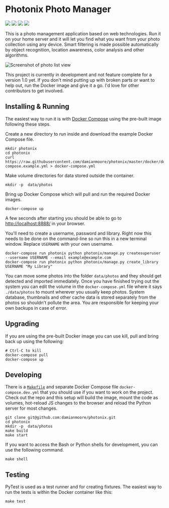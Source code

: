 # Photonix Photo Manager

[![](https://img.shields.io/travis/damianmoore/photonix/master.svg)](https://travis-ci.org/damianmoore/photonix/branches) [![](https://img.shields.io/codecov/c/github/damianmoore/photonix.svg)](https://codecov.io/gh/damianmoore/photonix) [![](https://img.shields.io/uptimerobot/status/m781745452-4f90c0e2a56b2086dd0c5092.svg?label=demo%20site)](https://demo.photonix.org/) [![](https://img.shields.io/uptimerobot/ratio/m781745452-4f90c0e2a56b2086dd0c5092.svg)](https://demo.photonix.org/)

This is a photo management application based on web technologies. Run it on your home server and it will let you find what you want from your photo collection using any device. Smart filtering is made possible automatically by object recognition, location awareness, color analysis and other algorithms.

![Screenshot of photo list view](https://epixstudios.co.uk/uploads/filer_public/52/dc/52dcdff4-d96d-4dfd-b158-b57b0696154e/photo_list.jpg)

This project is currently in development and not feature complete for a version 1.0 yet. If you don't mind putting up with broken parts or want to help out, run the Docker image and give it a go. I'd love for other contributors to get involved.

## Installing & Running

The easiest way to run it is with [Docker Compose](https://docs.docker.com/compose/install/#install-compose) using the pre-built image following these steps.

Create a new directory to run inside and download the example Docker Compose file.

    mkdir photonix
    cd photonix
    curl https://raw.githubusercontent.com/damianmoore/photonix/master/docker/docker-compose.example.yml > docker-compose.yml

Make volume directories for data stored outside the container.

    mkdir -p  data/photos

Bring up Docker Compose which will pull and run the required Docker images.

    docker-compose up

A few seconds after starting you should be able to go to [http://localhost:8888/](http://localhost:8888/) in your browser.

You'll need to create a username, password and library. Right now this needs to be done on the command-line so run this in a new terminal window. Replace `USERNAME` with your own username.

    docker-compose run photonix python photonix/manage.py createsuperuser --username USERNAME --email example@example.com
    docker-compose run photonix python photonix/manage.py create_library USERNAME "My Library"

You can move some photos into the folder `data/photos` and they should get detected and imported immediately. Once you have finished trying out the system you can edit the volume in the `docker-compose.yml` file where it says `./data/photos` to mount wherever you usually keep photos. System database, thumbnails and other cache data is stored separately from the photos so shouldn't pollute the area. You are responsible for keeping your own backups in case of error.

## Upgrading

If you are using the pre-built Docker image you can use kill, pull and bring back up using the following:

    # Ctrl-C to kill
    docker-compose pull
    docker-compose up

## Developing

There is a [`Makefile`](./Makefile) and separate Docker Compose file `docker-compose.dev.yml` that you should use if you want to work on the project. Check out the repo and this setup will build the image, mount the code as volumes, hot-reload JS changes to the browser and reload the Python server for most changes.

    git clone git@github.com:damianmoore/photonix.git
    cd photonix
    mkdir -p  data/photos
    make build
    make start

If you want to access the Bash or Python shells for development, you can use the following command.

    make shell

## Testing

PyTest is used as a test runner and for creating fixtures. The easiest way to run the tests is within the Docker container like this:

    make test

